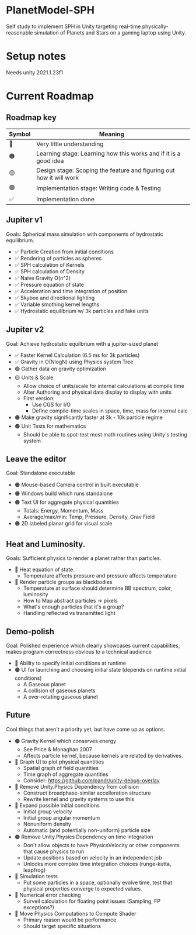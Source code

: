 # PlanetModel-SPH
Self study to implement SPH in Unity targeting real-time physically-reasonable simulation of Planets and Stars on a gaming laptop using Unity.

# Setup notes
Needs unity 2021.1.23f1

# Current Roadmap

## Roadmap key
| Symbol | Meaning |
|--------|---------|
| 🔴 | Very little understanding |
| 🟠 | Learning stage: Learning how this works and if it is a good idea|
| 🟡 | Design stage: Scoping the feature and figuring out how it will work |
| 🟢 | Implementation stage: Writing code & Testing|
| ✅ | Implementation done |

## Jupiter v1
Goals: Spherical mass simulation with components of hydrostatic equilibrium.
- ✅ Particle Creation from initial conditions
- ✅ Rendering of particles as spheres
- ✅ SPH calculation of Kernels
- ✅ SPH calculation of Density
- ✅ Naive Gravity O(n^2) 
- ✅ Pressure equation of state
- ✅ Acceleration and time integration of position
- ✅ Skybox and directional lighting
- ✅ Variable smothing kernel lengths
- ✅ Hydrostatic equilibrium w/ 3k particles and fake units

## Jupiter v2
Goal: Achieve hydrostatic equilbrium with a jupiter-sized planet
- ✅ Faster Kernel Calculation (6.5 ms for 3k particles)
- ✅ Gravity in O(NlogN) using Physics system Tree
- 🟢 Gather data on gravity optimization
- 🟡 Units & Scale
  - Allow choice of units/scale for internal calculations at compile time
  - Alter Authoring and physical data display to display with units
  - First version: 
    - Use CGS for I/O
    - Define compile-time scales in space, time, mass for internal calc 
- 🟠 Make gravity significantly faster at 3k - 10k particle regime
- 🟠 Unit Tests for mathematics
  - Should be able to spot-test most math routines using Unity's testing system

## Leave the editor
Goal: Standalone executable
- 🟠 Mouse-based Camera control in built executable
- 🟠 Windows build which runs standalone
- 🟠 Text UI for aggregate physical quantities
  - Totals: Energy, Momentum, Mass
  - Average/max/min: Temp, Pressure, Density, Grav Field
- 🟠 2D labeled planar grid for visual scale

## Heat and Luminosity.
Goals: Sufficient physics to render a planet rather than particles.
- 🔴 Heat equation of state.
  - Temperature affects pressure and pressure affects temperature
- 🔴 Render particle groups as blackbodies
  - Temperature at surface should determine BB spectrum, color, luminosity
  - How to Map abstract particles -> pixels 
  - What's enough particles that it's a group?
  - Handling reflected vs transmitted light

## Demo-polish
Goal: Polished experience which clearly showcases current capabilities, makes program correctness obvious to a technical audience
- 🔴 Ability to specify initial conditions at runtime
- 🟠 UI for launching and choosing initial state (depends on runtime initial conditions)
  - A Gaseous planet
  - A collision of gaseous planets
  - A over-rotating gaseous planet

## Future
Cool things that aren't a priority yet, but have come up as options.
- 🟠 Gravity Kernel which conserves energy
  - See Price & Monaghan 2007
  - Affects particle kernel, because kernels are related by derivatives.
- 🔴 Graph UI to plot physical quantities
  - Spatial graph of field quantities
  - Time graph of aggregate quantities
  - Consider: https://github.com/pandr/unity-debug-overlay
- 🔴 Remove Unity.Physics Dependency from collision
  - Construct broadphase-similar accelleration structure
  - Rewrite kernel and gravity systems to use this
- 🔴 Expand possible initial conditions
  - Initial group velocity
  - Initial group angular momentum
  - Nonuniform density
  - Automatic (and potentially non-uniform) particle size
- 🟠 Remove Unity.Physics Dependency on time integration
  - Don't allow objects to have PhysicsVelocity or other components that cause physics to run
  - Update positions based on velocity in an independent job
  - Unlocks more complex time integration choices (runge-kutta, leapfrog)
- 🔴 Simulation tests
  - Put some particles in a space, optionally evolve time, test that physical properties converge to expected values.
- 🔴 Numerical error checking
  - Surveil calculation for floating point issues (Sampling, FP exceptions?)
- 🔴 Move Physics Computations to Compute Shader
  - Primary reason would be performance
  - Should target specific situations


